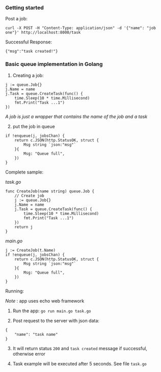 ### Getting started

Post a job:

`curl -X POST -H "Content-Type: application/json" -d '{"name": "job one"}' http://localhost:8000/task`

Successful Response:

`{"msg":"task created!"}`

### Basic queue implementation in Golang

1. Creating a job:

```
j := queue.Job{}
j.Name = name
j.Task = queue.CreateTask(func() {
    time.Sleep(10 * time.Millisecond)
    fmt.Print("Task ...1")
})
```

_A job is just a wrapper that contains the name of the job and a task_

2.  put the job in queue

```
if !enqueue(j, jobsChan) {
    return c.JSON(http.StatusOK, struct {
        Msg string `json:"msg"`
    }{
        Msg: "Queue full",
    })
}
```

Complete sample:

_task.go_

```
func CreateJob(name string) queue.Job {
	// Create job
	j := queue.Job{}
	j.Name = name
	j.Task = queue.CreateTask(func() {
		time.Sleep(10 * time.Millisecond)
		fmt.Print("Task ...1")
	})
	return j
}
```

_main.go_

```
j := CreateJob(t.Name)
if !enqueue(j, jobsChan) {
    return c.JSON(http.StatusOK, struct {
        Msg string `json:"msg"`
    }{
        Msg: "Queue full",
    })
}
```

Running:

_Note_ : app uses echo web framework

1. Run the app: `go run main.go task.go`

2. Post request to the server with json data:

```
{
    "name": "task name"
}
```

3. It will return status `200` and `task created` message if successful, otherwise error

4. Task example will be executed after 5 seconds. See file `task.go`
